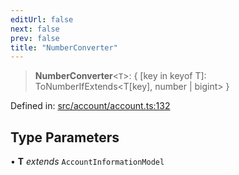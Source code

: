 ```yaml
---
editUrl: false
next: false
prev: false
title: "NumberConverter"
---
```


> **NumberConverter**\<`T`\>: \{ \[key in keyof T\]: ToNumberIfExtends\<T\[key\], number \| bigint\> \}

Defined in: [src/account/account.ts:132](https://github.com/algorandfoundation/algokit-utils-ts/blob/45957336d0cbf88c980c0a3343335a5e5e142c93/src/account/account.ts#L132)

## Type Parameters

• **T** *extends* `AccountInformationModel`

